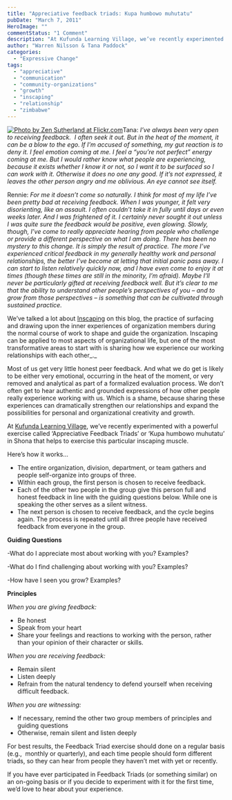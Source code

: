 ```yaml
---
title: "Appreciative feedback triads: Kupa humbowo muhutatu"
pubDate: "March 7, 2011"
HeroImage: ""
commentStatus: "1 Comment"
description: "At Kufunda Learning Village, we’ve recently experimented with a powerful exercise called ‘Appreciative Feedback Triads’ or ‘Kupa humbowo muhutatu’ in Shona. Here’s how it works…"
author: "Warren Nilsson & Tana Paddock"
categories: 
  - "Expressive Change"
tags: 
  - "appreciative"
  - "communication"
  - "community-organizations"
  - "growth"
  - "inscaping"
  - "relationship"
  - "zimbabwe"
---
```


[![](https://organizationunbound.org/wp-content/uploads/2011/03/Triads.jpg "Photo by Zen Sutherland at Flickr.com")](http://www.flickr.com/photos/zen/651532/)Tana: _I’ve always been very open to receiving feedback.  I often seek it out. But in the heat of the moment, it can be a blow to the ego. If I’m accused of something, my gut reaction is to deny it. I feel emotion coming at me. I feel a “you’re not perfect” energy coming at me. But I would rather know what people are experiencing, because it exists whether I know it or not, so I want it to be surfaced so I can work with it. Otherwise it does no one any good. If it’s not expressed, it leaves the other person angry and me oblivious. An eye cannot see itself._

Rennie: _For me it doesn’t come so naturally. I think for most of my life I’ve been pretty bad at receiving feedback. When I was younger, it felt very disorienting, like an assault. I often couldn’t take it in fully until days or even weeks later. And I was frightened of it. I certainly never sought it out unless I was quite sure the feedback would be positive, even glowing. Slowly, though, I’ve come to really appreciate hearing from people who challenge or provide a different perspective on what I am doing. There has been no mystery to this change. It is simply the result of practice. The more I’ve experienced critical feedback in my generally healthy work and personal relationships, the better I’ve become at letting that initial panic pass away. I can start to listen relatively quickly now, and I have even come to enjoy it at times (though these times are still in the minority, I’m afraid). Maybe I’ll never be particularly gifted at receiving feedback well. But it’s clear to me that the ability to understand other people’s perspectives of you – and to grow from those perspectives – is something that can be cultivated through sustained practice._

We’ve talked a lot about [Inscaping](https://organizationunbound.org/expressive-change/inscaping/ "Inscaping") on this blog, the practice of surfacing and drawing upon the inner experiences of organization members during the normal course of work to shape and guide the organization. Inscaping can be applied to most aspects of organizational life, but one of the most transformative areas to start with is sharing how we experience our working relationships with each other_._

Most of us get very little honest peer feedback. And what we do get is likely to be either very emotional, occurring in the heat of the moment, or very removed and analytical as part of a formalized evaluation process. We don’t often get to hear authentic and grounded expressions of how other people really experience working with us. Which is a shame, because sharing these experiences can dramatically strengthen our relationships and expand the possibilities for personal and organizational creativity and growth.

At [Kufunda Learning Village](http://www.kufunda.org/), we’ve recently experimented with a powerful exercise called ‘Appreciative Feedback Triads’ or ‘Kupa humbowo muhutatu’ in Shona that helps to exercise this particular inscaping muscle.

Here’s how it works…

- The entire organization, division, department, or team gathers and people self-organize into groups of three.
- Within each group, the first person is chosen to receive feedback.
- Each of the other two people in the group give this person full and honest feedback in line with the guiding questions below. While one is speaking the other serves as a silent witness.
- The next person is chosen to receive feedback, and the cycle begins again. The process is repeated until all three people have received feedback from everyone in the group.

**Guiding Questions**

\-What do I appreciate most about working with you? Examples?

\-What do I find challenging about working with you? Examples?

\-How have I seen you grow? Examples?

**Principles**

_When you are giving feedback:_

- Be honest
- Speak from your heart
- Share your feelings and reactions to working with the person, rather than your opinion of their character or skills.

_When you are receiving feedback:_

- Remain silent
- Listen deeply
- Refrain from the natural tendency to defend yourself when receiving difficult feedback.

_When you are witnessing:_

- If necessary, remind the other two group members of principles and guiding questions
- Otherwise, remain silent and listen deeply

For best results, the Feedback Triad exercise should done on a regular basis (e.g.,  monthly or quarterly), and each time people should form different triads, so they can hear from people they haven’t met with yet or recently.

If you have ever participated in Feedback Triads (or something similar) on an on-going basis or if you decide to experiment with it for the first time, we’d love to hear about your experience.
